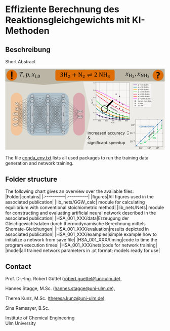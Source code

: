 
# Effiziente Berechnung des Reaktionsgleichgewichts mit KI-Methoden

## Beschreibung
Short Abstract

![](./figures/graph_abstr.png)

The file [conda_env.txt](./conda_env.txt) lists all used packages to run the training data generation and network training.

## Folder structure
The following chart gives an overview over the available files:
|Folder|contains|
|:----------|:----------|
|figures|All figures used in the associated publication|
|lib_nets/GGW_calc| module for calculating equilibrium with conventional stoichiometric method|
|lib_nets/Nets| module for constructing and evaluating artificial neural network described in the associated publication|
|HSA_001_XXX/data|Erzeugung der Gleichgewichtsdaten durch thermodynamische Berechnung mittels Shomate-Gleichungen|
|HSA_001_XXX/evaluation|results depicted in associated publication|
|HSA_001_XXX/examples|simple example how to initialize a network from save file|
|HSA_001_XXX/timing|code to time the program execution times|
|HSA_001_XXX/nets|code for network training|
|model|all trained network parameters in .pt format; models ready for use|


## Contact
Prof. Dr.-Ing. Robert Güttel (robert.guettel@uni-ulm.de),

Hannes Stagge, M.Sc. (hannes.stagge@uni-ulm.de),

Therea Kunz, M.Sc. (theresa.kunz@uni-ulm.de),

Sina Ramsayer, B.Sc.

Institute of Chemical Engineering  
Ulm University


